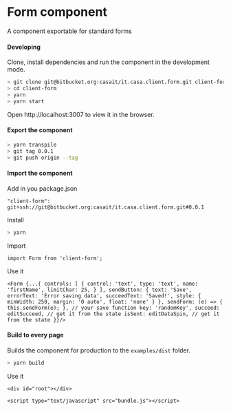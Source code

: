 # Form component
A component exportable for standard forms
#### Developing
Clone, install dependencies and run the component in the development mode.
```sh
> git clone git@bitbucket.org:casait/it.casa.client.form.git client-form
> cd client-form
> yarn
> yarn start
```
Open http://localhost:3007 to view it in the browser.
#### Export the component
```sh
> yarn transpile
> git tag 0.0.1
> git push origin --tag
```
#### Import the component
Add in you package.json

`"client-form": git+ssh://git@bitbucket.org:casait/it.casa.client.form.git#0.0.1`

Install
```sh
> yarn
```
Import

`import Form from 'client-form';`

Use it

`<Form {...{
	controls: [
		{
			control: 'text',
			type: 'text',
			name: 'firstName',
			limitChar: 25,
		}
	],
	sendButton: {
		text: 'Save',
		errorText: 'Error saving data',
		succeedText: 'Saved!',
		style: { minWidth: 250, margin: '0 auto', float: 'none' }
	},
	sendForm: (e) => { this.sendForm(e); }, // your save function
	key: 'randomKey',
	succeed: editSucceed, // get it from the state
	isSent: editDataSpin, // get it from the state
}}/>`
#### Build to every page
Builds the component for production to the `examples/dist` folder.
```sh
> yarn build
```
Use it

`<div id="root"></div>`

`<script type="text/javascript" src="bundle.js"></script>`
